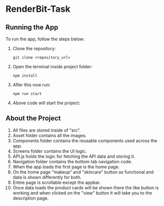 # RenderBit-Task


## Running the App

To run the app, follow the steps below:

1. Clone the repository:

   ```shell
   git clone <repository_url>

2. Open the terminal inside project folder:
   ```shell
   npm install

3. After this now run:
   ```shell
   npm run start

4. Above code will start the project:

## About the Project

1. All files are stored inside of "src".
2. Asset folder contains all the images.
3. Components folder contains the reusable components used across the app.
4. Screens folder contains the UI logic.
5. API.js holds the logic for fetching the API data and storing it.
6. Navigation folder contains the bottom tab navigation code.
7. When the app loads the first page is the home page.
8. On the home page "makeup" and "skincare" button as functional and data is shown differently for both.
9. Entire page is scrollable except the appbar.
10. Once data loads the product cards will be shown there the like button is working and when clicked on the "view" button it will take you to the description page.
